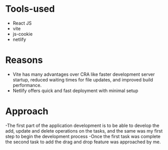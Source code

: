 # Tools-used
- React JS
- vite
- js-cookie
- netlify

# Reasons
- Vite has many advantages over CRA like faster development server startup, reduced waiting times for file updates, and improved build performance.
- Netlify offers quick and fast deployment with minimal setup

# Approach
-The first part of the application development is to be able to develop the add, update and delete operations on the tasks, and the same was my first step to begin the development process
-Once the first task was complete the second task to add the drag and drop feature was approached by me.
